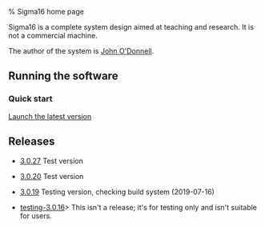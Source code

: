 % Sigma16 home page

Sigma16 is a complete system design aimed at teaching and research.
It is not a commercial machine.

The author of the system is [John
O'Donnell](https://jtod.github.io/index.html).

## Running the software

### Quick start

[Launch the latest version](Sigma16-3.0.19/app/Sigma16.html)

## Releases


* [3.0.27](./releases/Sigma16-3.0.27/index.html) Test version

* [3.0.20](./releases/Sigma16-3.0.20/index.html) Test version

* [3.0.19](Sigma16-3.0.19) Testing version, checking build system
  (2019-07-16)

* [testing-3.0.16](./testing-3.0.16/index.html)> This isn't a release;
  it's for testing only and isn't suitable for users.
